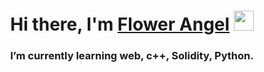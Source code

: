 <h1 align="center">Hi there, I'm <a href="https://daniilshat.ru/" target="_blank">Flower Angel</a> 
<img src="https://github.com/blackcater/blackcater/raw/main/images/Hi.gif" height="32"/></h1>
<h3 align="center">I’m currently learning web, c++, Solidity, Python.</h3>
